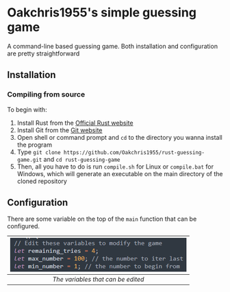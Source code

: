 # Oakchris1955's simple guessing game
A command-line based guessing game. Both installation and configuration are pretty straightforward

## Installation
### Compiling from source
To begin with:
1) Install Rust from the [Official Rust website](https://www.rust-lang.org/tools/install)
2) Install Git from the [Git website](https://git-scm.com/downloads)
3) Open shell or command prompt and `cd` to the directory you wanna install the program
4) Type `git clone https://github.com/Oakchris1955/rust-guessing-game.git` and `cd rust-guessing-game`
5) Then, all you have to do is run `compile.sh` for Linux or `compile.bat` for Windows, which will generate an executable on the main directory of the cloned repository

## Configuration
There are some variable on the top of the `main` function that can be configured.


| ![editabled_variables](images/editable_variables.png) |
|:--:| 
| *The variables that can be edited* |